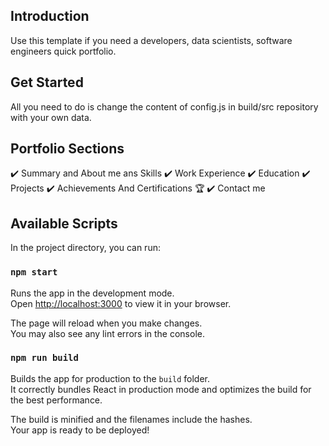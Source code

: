 ## Introduction

Use this template if you need a developers, data scientists, software engineers quick portfolio.

## Get Started

All you need to do is change the content of config.js in build/src repository with your own data.

## Portfolio Sections

✔️ Summary and About me ans Skills
✔️ Work Experience
✔️ Education
✔️ Projects
✔️ Achievements And Certifications 🏆
✔️ Contact me

## Available Scripts

In the project directory, you can run:

### `npm start`

Runs the app in the development mode.\
Open [http://localhost:3000](http://localhost:3000) to view it in your browser.

The page will reload when you make changes.\
You may also see any lint errors in the console.


### `npm run build`

Builds the app for production to the `build` folder.\
It correctly bundles React in production mode and optimizes the build for the best performance.

The build is minified and the filenames include the hashes.\
Your app is ready to be deployed!
